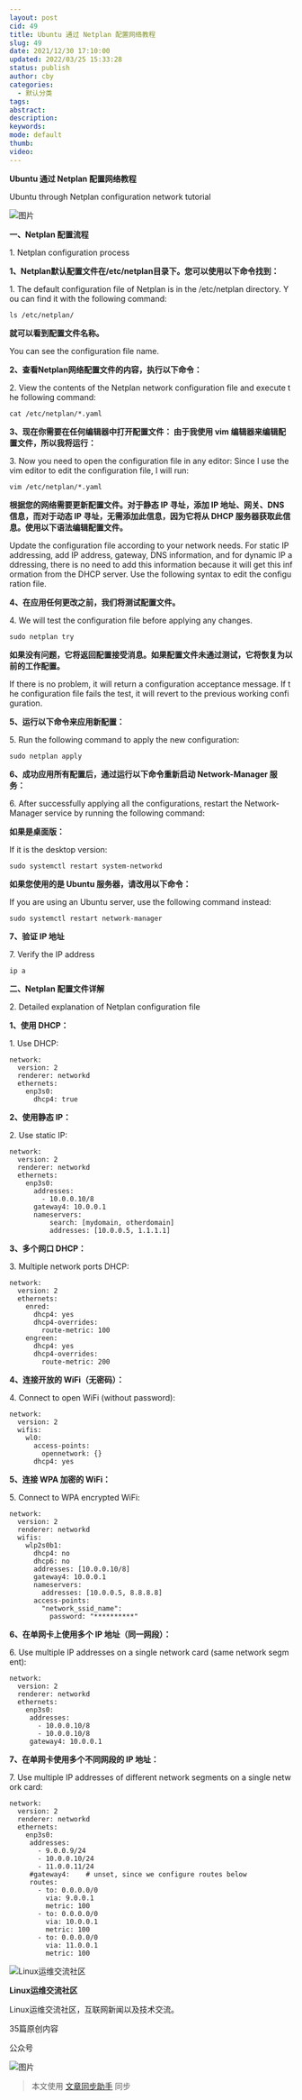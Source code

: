 ```yaml
---
layout: post
cid: 49
title: Ubuntu 通过 Netplan 配置网络教程
slug: 49
date: 2021/12/30 17:10:00
updated: 2022/03/25 15:33:28
status: publish
author: cby
categories: 
  - 默认分类
tags: 
abstract: 
description: 
keywords: 
mode: default
thumb: 
video: 
---
```



**Ubuntu 通过 Netplan 配置网络教程**

Ubuntu through Netplan configuration network tutorial

  

![图片](https://p3-juejin.byteimg.com/tos-cn-i-k3u1fbpfcp/4f57883d164c4b79a4210075234a7ee8~tplv-k3u1fbpfcp-zoom-1.image)

  

**一、Netplan 配置流程**

1. Netplan configuration process

  

**1、Netplan默认配置文件在/etc/netplan目录下。您可以使用以下命令找到：**

1. The default configuration file of Netplan is in the /etc/netplan directory. You can find it with the following command:

  

```shell
ls /etc/netplan/
```

  

**就可以看到配置文件名称。**

You can see the configuration file name.

  

**2、查看Netplan网络配置文件的内容，执行以下命令：**

2. View the contents of the Netplan network configuration file and execute the following command:

  

```shell
cat /etc/netplan/*.yaml
```

  
  

**3、现在你需要在任何编辑器中打开配置文件： 由于我使用 vim 编辑器来编辑配置文件，所以我将运行：**

3. Now you need to open the configuration file in any editor: Since I use the vim editor to edit the configuration file, I will run:

  
  

```shell
vim /etc/netplan/*.yaml
```

  
  

**根据您的网络需要更新配置文件。对于静态 IP 寻址，添加 IP 地址、网关、DNS 信息，而对于动态 IP 寻址，无需添加此信息，因为它将从 DHCP 服务器获取此信息。使用以下语法编辑配置文件。**

Update the configuration file according to your network needs. For static IP addressing, add IP address, gateway, DNS information, and for dynamic IP addressing, there is no need to add this information because it will get this information from the DHCP server. Use the following syntax to edit the configuration file.

  
  

**4、在应用任何更改之前，我们将测试配置文件。**

4. We will test the configuration file before applying any changes.

  

```shell
sudo netplan try
```

  

**如果没有问题，它将返回配置接受消息。如果配置文件未通过测试，它将恢复为以前的工作配置。**

If there is no problem, it will return a configuration acceptance message. If the configuration file fails the test, it will revert to the previous working configuration.

  

**5、运行以下命令来应用新配置：**

5. Run the following command to apply the new configuration:

  

```shell
sudo netplan apply
```

  

**6、成功应用所有配置后，通过运行以下命令重新启动 Network-Manager 服务：**

6. After successfully applying all the configurations, restart the Network-Manager service by running the following command:

  

**如果是桌面版：**

If it is the desktop version:

  
  

```shell
sudo systemctl restart system-networkd
```

**如果您使用的是 Ubuntu 服务器，请改用以下命令：**

If you are using an Ubuntu server, use the following command instead:

  

```shell
sudo systemctl restart network-manager
```

  

**7、验证 IP 地址**

7. Verify the IP address

  

```shell
ip a
```

  
  

**二、Netplan 配置文件详解**

2. Detailed explanation of Netplan configuration file 

  

**1、使用 DHCP：**

1. Use DHCP:

  

```shell
network:
  version: 2
  renderer: networkd
  ethernets:
    enp3s0:
      dhcp4: true
```

  

  

**2、使用静态 IP：**

2. Use static IP:

  

```shell
network:
  version: 2
  renderer: networkd
  ethernets:
    enp3s0:
      addresses:
        - 10.0.0.10/8
      gateway4: 10.0.0.1
      nameservers:
          search: [mydomain, otherdomain]
          addresses: [10.0.0.5, 1.1.1.1]
```

  

**3、多个网口 DHCP：**

3. Multiple network ports DHCP:

  

```shell
network:
  version: 2
  ethernets:
    enred:
      dhcp4: yes
      dhcp4-overrides:
        route-metric: 100
    engreen:
      dhcp4: yes
      dhcp4-overrides:
        route-metric: 200
```

  

**4、连接开放的 WiFi（无密码）：**

4. Connect to open WiFi (without password):

  

```shell
network:
  version: 2
  wifis:
    wl0:
      access-points:
        opennetwork: {}
      dhcp4: yes
```

  

**5、连接 WPA 加密的 WiFi：**

5. Connect to WPA encrypted WiFi:

  

```shell
network:
  version: 2
  renderer: networkd
  wifis:
    wlp2s0b1:
      dhcp4: no
      dhcp6: no
      addresses: [10.0.0.10/8]
      gateway4: 10.0.0.1
      nameservers:
        addresses: [10.0.0.5, 8.8.8.8]
      access-points:
        "network_ssid_name":
          password: "**********"
```

  

  

**6、在单网卡上使用多个 IP 地址（同一网段）：**

6. Use multiple IP addresses on a single network card (same network segment):

  

```shell
network:
  version: 2
  renderer: networkd
  ethernets:
    enp3s0:
     addresses:
       - 10.0.0.10/8
       - 10.0.0.10/8
     gateway4: 10.0.0.1
```

**7、在单网卡使用多个不同网段的 IP 地址：**

7. Use multiple IP addresses of different network segments on a single network card:

  

```shell
network:
  version: 2
  renderer: networkd
  ethernets:
    enp3s0:
     addresses:
       - 9.0.0.9/24
       - 10.0.0.10/24
       - 11.0.0.11/24
     #gateway4:    # unset, since we configure routes below
     routes:
       - to: 0.0.0.0/0
         via: 9.0.0.1
         metric: 100
       - to: 0.0.0.0/0
         via: 10.0.0.1
         metric: 100
       - to: 0.0.0.0/0
         via: 11.0.0.1
         metric: 100
```

  

![Linux运维交流社区](https://p3-juejin.byteimg.com/tos-cn-i-k3u1fbpfcp/65712ff42e42446097889a0b6bd631b1~tplv-k3u1fbpfcp-zoom-1.image)

**Linux运维交流社区**

Linux运维交流社区，互联网新闻以及技术交流。

35篇原创内容

公众号

![图片](https://p3-juejin.byteimg.com/tos-cn-i-k3u1fbpfcp/86040f64eabc4141a87a111afab1d53c~tplv-k3u1fbpfcp-zoom-1.image)

  

> 本文使用 [文章同步助手](https://juejin.cn/post/6940875049587097631) 同步